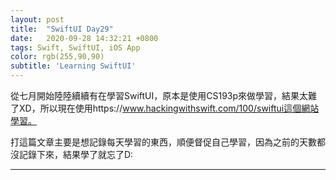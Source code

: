 ```yaml
---
layout: post
title:  "SwiftUI Day29"
date:   2020-09-28 14:32:21 +0800
tags: Swift, SwiftUI, iOS App
color: rgb(255,90,90)
subtitle: 'Learning SwiftUI'
---
```


從七月開始陸陸續續有在學習SwiftUI，原本是使用CS193p來做學習，結果太難了XD，所以現在使用https://www.hackingwithswift.com/100/swiftui這個網站學習。

打這篇文章主要是想記錄每天學習的東西，順便督促自己學習，因為之前的天數都沒記錄下來，結果學了就忘了D:

-------




